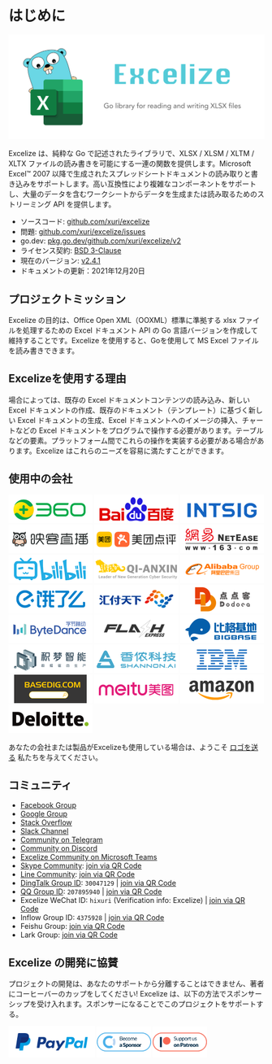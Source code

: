 # はじめに

<p align="center"><img width="650" src="../images/excelize.svg" alt="Excelize logo"></p>

Excelize は、純粋な Go で記述されたライブラリで、XLSX / XLSM / XLTM / XLTX ファイルの読み書きを可能にする一連の関数を提供します。Microsoft Excel&trade; 2007 以降で生成されたスプレッドシートドキュメントの読み取りと書き込みをサポートします。高い互換性により複雑なコンポーネントをサポートし、大量のデータを含むワークシートからデータを生成または読み取るためのストリーミング API を提供します。

- ソースコード: [github.com/xuri/excelize](https://github.com/xuri/excelize)
- 問題: [github.com/xuri/excelize/issues](https://github.com/xuri/excelize/issues)
- go.dev: [pkg.go.dev/github.com/xuri/excelize/v2](https://pkg.go.dev/github.com/xuri/excelize/v2)
- ライセンス契約: [BSD 3-Clause](https://opensource.org/licenses/BSD-3-Clause)
- 現在のバージョン: [v2.4.1](https://github.com/xuri/excelize/releases/latest)
- ドキュメントの更新：2021年12月20日

## プロジェクトミッション

Excelize の目的は、Office Open XML（OOXML）標準に準拠する xlsx ファイルを処理するための Excel ドキュメント API の Go 言語バージョンを作成して維持することです。Excelize を使用すると、Goを使用して MS Excel ファイルを読み書きできます。

## Excelizeを使用する理由

場合によっては、既存の Excel ドキュメントコンテンツの読み込み、新しい Excel ドキュメントの作成、既存のドキュメント（テンプレート）に基づく新しい Excel ドキュメントの生成、Excel ドキュメントへのイメージの挿入、チャートなどの Excel ドキュメントをプログラムで操作する必要があります。テーブルなどの要素。プラットフォーム間でこれらの操作を実装する必要がある場合があります。Excelize はこれらのニーズを容易に満たすことができます。

## 使用中の会社

<a href="https://www.360.cn" title="Qihoo 360" target="_blank"><img width="165" src="../images/vendor/360@2x.png" alt="Qihoo 360"></a> <a href="https://www.baidu.com" title="Baidu, Inc." target="_blank"><img width="165" src="../images/vendor/baidu@2x.png" alt="Baidu, Inc."></a> [![INTSIG](../images/vendor/intsig.com_en.png)](https://en.intsig.com) <a href="https://www.inke.cn" title="Inke, Inc." target="_blank"><img width="165" src="../images/vendor/inke@2x.png" alt="Inke, Inc."></a> <a href="https://www.meituan.com" title="Meituan-Dianping" target="_blank"><img width="165" src="../images/vendor/meituan@2x.png" alt="Meituan-Dianping"></a> <a href="https://www.163.com" title="NetEase" target="_blank"><img width="165" src="../images/vendor/netease@2x.png" alt="NetEase"></a> <a href="https://www.bilibili.com" title="Bilibili" target="_blank"><img width="165" src="../images/vendor/bilibili@2x.png" alt="Bilibili"></a> <a href="https://www.qianxin.com" title="Qi An Xin Group" target="_blank"><img width="165" src="../images/vendor/qianxin.com_en@2x.png" alt="Qi An Xin Group"></a> <a href="https://www.alibabagroup.com" title="Alibaba Group" target="_blank"><img width="165" src="../images/vendor/alibabagroup@2x.png" alt="Alibaba Group"></a> <a href="https://www.ele.me" title="ele.me" target="_blank"><img width="165" src="../images/vendor/ele.me@2x.png" alt="ele.me"></a> <a href="https://www.huifu.com" title="Huifu" target="_blank"><img width="165" src="../images/vendor/huifu.com@2x.png" alt="Huifu"></a> <a href="http://www.dodoca.com" title="Dodoca Information Technology" target="_blank"><img width="165" src="../images/vendor/dodoca.com@2x.png" alt="Dodoca Information Technology"></a> <a href="https://bytedance.com" title="ByteDance" target="_blank"><img width="165" src="../images/vendor/bytedance@2x.png" alt="ByteDance"></a> <a href="https://www.flashexpress.com" title="Flash Express" target="_blank"><img width="165" src="../images/vendor/flashexpress.com@2x.png" alt="Flash Express"></a> <a href="http://www.bigbaser.com" title="Big Baser" target="_blank"><img width="165" src="../images/vendor/bigbaser.com@2x.png" alt="Big Baser"></a> <a href="https://jimengio.com" title="JimengIO" target="_blank"><img width="165" src="../images/vendor/jimengio.com@2x.png" alt="JimengIO"></a> <a href="https://www.shannonai.com" title="Shannon.AI" target="_blank"><img width="165" src="../images/vendor/shannonai.com@2x.png" alt="Shannon.AI"></a> <a href="https://ibm.com" title="IBM" target="_blank"><img width="165" src="../images/vendor/ibm@2x.png" alt="IBM"></a> <a href="https://www.basedig.com" title="Basedig" target="_blank"><img width="165" src="../images/vendor/basedig.com@2x.png" alt="Basedig"></a> <a href="https://www.meitu.com" title="Meitui" target="_blank"><img width="165" src="../images/vendor/meitu.com@2x.png" alt="Meitui"></a> <a href="https://www.amazon.com" title="Amazon" target="_blank"><img width="165" src="../images/vendor/amazon@2x.png" alt="Amazon"></a> <a href="https://www.deloitte.com" title="Deloitte" target="_blank"><img width="165" src="../images/vendor/deloitte@2x.png" alt="Deloitte"></a>

あなたの会社または製品がExcelizeも使用している場合は、ようこそ <a href="mailto: xuri.me@gmail.com?Subject=Please add our company in Excelize Introduction page&amp;Body=Hello%2C%20this%20is%20%3Cyour%20name%3E%20from%20%3Cyour%20company%20name%3E.%0AWe%20are%20using%20Excelize%20and%20will%20be%20proud%20to%20add%20our%20company%20name%20to%20Excelize%20Introduction%20page.%0APlease%20see%20attachment%20for%20our%20logo.%20%3CBe%20sure%20to%20include%20logo%20in%20attachment%3E%0A" title="ロゴを送る">ロゴを送る</a> 私たちを与えてください。

## コミュニティ

- [Facebook Group](https://www.facebook.com/groups/excelize)
- [Google Group](https://groups.google.com/g/excelize)
- [Stack Overflow](https://stackoverflow.com/questions/tagged/excelize)
- [Slack Channel](https://join.slack.com/t/xuri/shared_invite/zt-eriqdkeo-wV04zcCdBiiZveFgY86Wzw)
- [Community on Telegram](https://t.me/excelize)
- [Community on Discord](https://discord.gg/MWV8MBQGtv)
- [Excelize Community on Microsoft Teams](https://teams.live.com/l/invite/FBA8aHkflqEj5SNzQM)
- [Skype Community](https://join.skype.com/YW3OFS5QjYcV?source=qr-ios): <a href="../images/skype_group@2x.png" title="Excelize Skype Community" target="_blank">join via QR Code</a>
- [Line Community](http://line.me/ti/g/NFIjhfbP_g): <a href="../images/line_group@2x.png" title="Excelize Line Community" target="_blank">join via QR Code</a>
- [DingTalk Group ID](https://qr.dingtalk.com/action/joingroup?code=v1,k1,ydu1Um4a+7sGezVdHJjsH2BifuEaXGW4Gkw7czNk25A=&_dt_no_comment=1&origin=11): `30047129` | <a href="../images/dingtalk_group@2x.png" title="Excelize DingTalk Group" target="_blank">join via QR Code</a>
- [QQ Group ID](https://jq.qq.com/?_wv=1027&k=5imdV9h): `207895940` | <a href="../images/qq_group@2x.png" title="Excelize QQ Group ID" target="_blank">join via QR Code</a>
- Excelize WeChat ID: `hixuri` (Verification info: Excelize) | <a href="../images/wechat_group@2x.png" title="Excelize Excelize WeChat Community" target="_blank">join via QR Code</a>
- Inflow Group ID: `4375928` | <a href="../images/inflow_group@2x.png" title="Excelize Inflow Group" target="_blank">join via QR Code</a>
- Feishu Group: <a href="../images/feishu_group@2x.png" title="Feishu Group" target="_blank">join via QR Code</a>
- Lark Group: <a href="../images/larksuite_group@2x.png" title="Lark Group" target="_blank">join via QR Code</a>

## Excelize の開発に協賛

プロジェクトの開発は、あなたのサポートから分離することはできません、著者にコーヒーバーのカップをしてください! Excelize は、以下の方法でスポンサーシップを受け入れます。スポンサーになることでこのプロジェクトをサポートする。

<a href="https://www.paypal.com/paypalme/xuri" title="Paypal で寄付する" target="_blank"><img width="170" src="../images/donate@2x.png" alt="Paypal で寄付する"></a> <a href="https://opencollective.com/excelize" title="スポンサーになる" target="_blank"><img height="61" src="../images/opencollective.com@2x.png" alt="スポンサーになる"></a> <a href="https://www.patreon.com/xuri" title="Patreon での Excelize のサポート" target="_blank"><img height="61" src="../images/patreon.com@2x.png" alt="Patreon での Excelize のサポート"></a>
